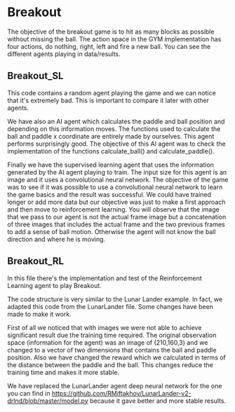 # Breakout

The objective of the breakout game is to hit as many blocks as possible without missing the ball. The action space in the GYM implementation has four actions, do nothing, right, left and fire a new ball. You can see the different agents playing in data/results.

## Breakout_SL

This code contains a random agent playing the game and we can notice that it's extremely bad. This is important to compare it later with other agents. 

We have also an AI agent which calculates the paddle and ball position and depending on this information moves. The functions used to calculate the ball and paddle x coordinate are entirely made by ourselves. This agent performs surprisingly good. The objective of this AI agent was to check the implementation of the functions calculate_ball() and calculate_paddle(). 

Finally we have the supervised learning agent that uses the information generated by the AI agent playing to train. The input size for this agent is an image and it uses a convolutional neural network. The objective of the game was to see if it was possible to use a convolutional neural network to learn the game basics and the result was successful. We could have trained longer or add more data but our objective was just to make a first approach and then move to reinforcement learning. You will observe that the image that we pass to our agent is not the actual frame image but a concatenation of three images that includes the actual frame and the two previous frames to add a sense of ball motion. Otherwise the agent will not know the ball direction and where he is moving.

## Breakout_RL
In this file there's the implementation and test of the Reinforcement Learning agent to play Breakout.

The code structure is very similar to the Lunar Lander example. In fact, we adapted this code from the LunarLander file. Some changes have been made to make it work.

First of all we noticed that with images we were not able to achieve significant result due the training time required. The original observation space (information for the agent) was an image of (210,160,3) and we changed to a vector of two dimensions that contains the ball and paddle position. Also we have changed the reward which we calculated in terms of the distance between the paddle and the ball. This changes reduce the training time and makes it more stable.

We have replaced the LunarLander agent deep neural network for the one you can find in https://github.com/RMiftakhov/LunarLander-v2-drlnd/blob/master/model.py because it gave better and more stable results.

